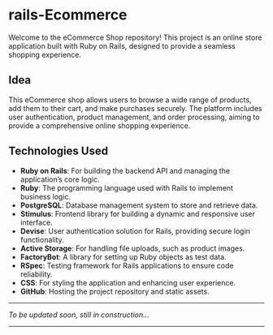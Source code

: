# **rails-Ecommerce**

Welcome to the eCommerce Shop repository! This project is an online store application built with Ruby on Rails, designed to provide a seamless shopping experience.

## **Idea**

This eCommerce shop allows users to browse a wide range of products, add them to their cart, and make purchases securely. The platform includes user authentication, product management, and order processing, aiming to provide a comprehensive online shopping experience.

## **Technologies Used**

- **Ruby on Rails**: For building the backend API and managing the application’s core logic.
- **Ruby**: The programming language used with Rails to implement business logic.
- **PostgreSQL**: Database management system to store and retrieve data.
- **Stimulus**: Frontend library for building a dynamic and responsive user interface.
- **Devise**: User authentication solution for Rails, providing secure login functionality.
- **Active Storage**: For handling file uploads, such as product images.
- **FactoryBot**: A library for setting up Ruby objects as test data.
- **RSpec**: Testing framework for Rails applications to ensure code reliability.
- **CSS**: For styling the application and enhancing user experience.
- **GitHub**: Hosting the project repository and static assets.

---

_To be updated soon, still in construction..._

---

